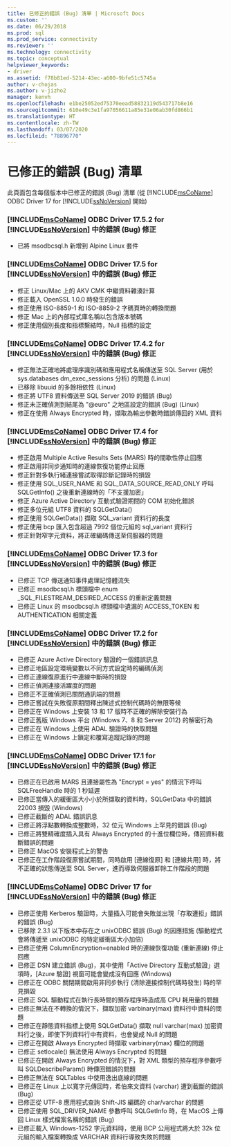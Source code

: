 ```yaml
---
title: 已修正的錯誤 (Bug) 清單 | Microsoft Docs
ms.custom: ''
ms.date: 06/29/2018
ms.prod: sql
ms.prod_service: connectivity
ms.reviewer: ''
ms.technology: connectivity
ms.topic: conceptual
helpviewer_keywords:
- driver
ms.assetid: f78b81ed-5214-43ec-a600-9bfe51c5745a
author: v-chojas
ms.author: v-jizho2
manager: kenvh
ms.openlocfilehash: e1be25052ed75370eead58832119d543717b8e16
ms.sourcegitcommit: 610e49c3e1fa97056611a85e31e06ab30fd866b1
ms.translationtype: HT
ms.contentlocale: zh-TW
ms.lasthandoff: 03/07/2020
ms.locfileid: "78896770"
---
```

# <a name="list-of-bugs-fixed"></a>已修正的錯誤 (Bug) 清單

此頁面包含每個版本中已修正的錯誤 (Bug) 清單 (從 [!INCLUDE[msCoName](../../includes/msconame_md.md)] ODBC Driver 17 for [!INCLUDE[ssNoVersion](../../includes/ssnoversion-md.md)] 開始)

### <a name="bug-fixes-in-the-msconame-odbc-driver-1752-for-ssnoversion"></a>[!INCLUDE[msCoName](../../includes/msconame_md.md)] ODBC Driver 17.5.2 for [!INCLUDE[ssNoVersion](../../includes/ssnoversion-md.md)] 中的錯誤 (Bug) 修正

- 已將 msodbcsql.h 新增到 Alpine Linux 套件

### <a name="bug-fixes-in-the-msconame-odbc-driver-175-for-ssnoversion"></a>[!INCLUDE[msCoName](../../includes/msconame_md.md)] ODBC Driver 17.5 for [!INCLUDE[ssNoVersion](../../includes/ssnoversion-md.md)] 中的錯誤 (Bug) 修正

- 修正 Linux/Mac 上的 AKV CMK 中繼資料雜湊計算
- 修正載入 OpenSSL 1.0.0 時發生的錯誤
- 修正使用 ISO-8859-1 和 ISO-8859-2 字碼頁時的轉換問題
- 修正 Mac 上的內部程式庫名稱以包含版本號碼
- 修正使用個別長度和指標繫結時，Null 指標的設定

### <a name="bug-fixes-in-the-msconame-odbc-driver-1742-for-ssnoversion"></a>[!INCLUDE[msCoName](../../includes/msconame_md.md)] ODBC Driver 17.4.2 for [!INCLUDE[ssNoVersion](../../includes/ssnoversion-md.md)] 中的錯誤 (Bug) 修正

 - 修正無法正確地將處理序識別碼和應用程式名稱傳送至 SQL Server (用於 sys.databases dm_exec_sessions 分析) 的問題 (Linux)
 - 已移除 libuuid 的多餘相依性 (Linux)
 - 修正將 UTF8 資料傳送至 SQL Server 2019 的錯誤 (Bug)
 - 修正未正確偵測到結尾為 "@euro" 之地區設定的錯誤 (Bug) (Linux)
 - 修正在使用 Always Encrypted 時，擷取為輸出參數時錯誤傳回的 XML 資料

### <a name="bug-fixes-in-the-msconame-odbc-driver-174-for-ssnoversion"></a>[!INCLUDE[msCoName](../../includes/msconame_md.md)] ODBC Driver 17.4 for [!INCLUDE[ssNoVersion](../../includes/ssnoversion-md.md)] 中的錯誤 (Bug) 修正

- 修正啟用 Multiple Active Results Sets (MARS) 時的間歇性停止回應
- 修正啟用非同步通知時的連線恢復功能停止回應
- 修正針對多執行緒連接嘗試取得診斷記錄時的損毀
- 修正使用 SQL_USER_NAME 和 SQL_DATA_SOURCE_READ_ONLY 呼叫 SQLGetInfo() 之後重新連線時的「不支援加密」
- 修正 Azure Active Directory 互動式驗證期間的 COM 初始化錯誤
- 修正多位元組 UTF8 資料的 SQLGetData()
- 修正使用 SQLGetData() 擷取 SQL_variant 資料行的長度
- 修正使用 bcp 匯入包含超過 7992 個位元組的 sql_variant 資料行
- 修正針對窄字元資料，將正確編碼傳送至伺服器的問題

### <a name="bug-fixes-in-the-msconame-odbc-driver-173-for-ssnoversion"></a>[!INCLUDE[msCoName](../../includes/msconame_md.md)] ODBC Driver 17.3 for [!INCLUDE[ssNoVersion](../../includes/ssnoversion-md.md)] 中的錯誤 (Bug) 修正

- 已修正 TCP 傳送通知事件處理記憶體流失
- 已修正 msodbcsql.h 標頭檔中 enum _SQL_FILESTREAM_DESIRED_ACCESS 的重新定義問題
- 已修正 Linux 的 msodbcsql.h 標頭檔中遺漏的 ACCESS_TOKEN 和 AUTHENTICATION 相關定義

### <a name="bug-fixes-in-the-msconame-odbc-driver-172-for-ssnoversion"></a>[!INCLUDE[msCoName](../../includes/msconame_md.md)] ODBC Driver 17.2 for [!INCLUDE[ssNoVersion](../../includes/ssnoversion-md.md)] 中的錯誤 (Bug) 修正

- 已修正 Azure Active Directory 驗證的一個錯誤訊息
- 已修正地區設定環境變數以不同方式設定時的編碼偵測
- 已修正連線復原進行中連線中斷時的損毀
- 已修正偵測連接活躍度的問題
- 已修正不正確偵測已關閉通訊端的問題
- 已修正嘗試在失敗復原期間釋出陳述式控制代碼時的無限等候
- 已修正在 Windows 上安裝 13 和 17 版時不正確的解除安裝行為
- 已修正舊版 Windows 平台 (Windows 7、8 和 Server 2012) 的解密行為
- 已修正在 Windows 上使用 ADAL 驗證時的快取問題
- 已修正在 Windows 上鎖定和覆寫追蹤記錄的問題

### <a name="bug-fixes-in-the-msconame-odbc-driver-171-for-ssnoversion"></a>[!INCLUDE[msCoName](../../includes/msconame_md.md)] ODBC Driver 17.1 for [!INCLUDE[ssNoVersion](../../includes/ssnoversion-md.md)] 中的錯誤 (Bug) 修正

- 已修正在已啟用 MARS 且連接屬性為 "Encrypt = yes" 的情況下呼叫 SQLFreeHandle 時的 1 秒延遲
- 已修正當傳入的緩衝區大小小於所擷取的資料時，SQLGetData 中的錯誤 22003 損毀 (Windows)
- 已修正截斷的 ADAL 錯誤訊息
- 已修正將浮點數轉換成整數時，32 位元 Windows 上罕見的錯誤 (Bug)
- 已修正將雙精確度插入具有 Always Encrypted 的十進位欄位時，傳回資料截斷錯誤的問題
- 已修正 MacOS 安裝程式上的警告
- 已修正在工作階段復原嘗試期間，同時啟用 [連線復原] 和 [連線共用] 時，將不正確的狀態傳送至 SQL Server，進而導致伺服器卸除工作階段的問題

### <a name="bug-fixes-in-the-msconame-odbc-driver-17-for-ssnoversion"></a>[!INCLUDE[msCoName](../../includes/msconame_md.md)] ODBC Driver 17 for [!INCLUDE[ssNoVersion](../../includes/ssnoversion-md.md)] 中的錯誤 (Bug) 修正

- 已修正使用 Kerberos 驗證時，大量插入可能會失敗並出現「存取遭拒」錯誤的錯誤 (Bug)
- 已移除 2.3.1 以下版本中存在之 unixODBC 錯誤 (Bug) 的因應措施 (驅動程式會將傳遞至 unixODBC 的特定緩衝區大小加倍)
- 已修正使用 ColumnEncryption=enabled 時的連線恢復功能 (重新連線) 停止回應
- 已修正 DSN 建立錯誤 (Bug)，其中使用「Active Directory 互動式驗證」選項時，[Azure 驗證] 視窗可能會變成沒有回應 (Windows)
- 已修正在 ODBC 關閉期間啟用非同步執行 (清除連接控制代碼時發生) 時的罕見損毀
- 已修正 SQL 驅動程式在執行長時間的預存程序時造成高 CPU 耗用量的問題
- 已修正無法在不轉換的情況下，擷取加密 varbinary(max) 資料行中資料的問題
- 已修正在靜態資料指標上使用 SQLGetData() 擷取 null varchar(max) 加密資料行之後，即使下列資料行中有資料，也會變成 Null 的問題
- 已修正在開啟 Always Encrypted 時擷取 varbinary(max) 欄位的問題
- 已修正 setlocale() 無法使用 Always Encrypted 的問題
- 已修正在開啟 Always Encrypted 的情況下，對 XML 類型的預存程序參數呼叫 SQLDescribeParam() 時傳回錯誤的問題
- 已修正無法在 SQLTables 中使用逸出底線的問題
- 已修正在 Linux 上以寬字元傳回時，希伯來文資料 (varchar) 遭到截斷的錯誤 (Bug)
- 已修正從 UTF-8 應用程式查詢 Shift-JIS 編碼的 char/varchar 的問題
- 已修正使用 SQL_DRIVER_NAME 參數呼叫 SQLGetInfo 時，在 MacOS 上傳回 Linux 樣式檔案名稱的錯誤 (Bug)
- 已修正載入 Windows-1252 字元資料時，使用 BCP 公用程式將大於 32k 位元組的輸入檔案轉換成 VARCHAR 資料行導致失敗的問題
